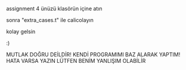 
assignment 4 ünüzü klasörün içine atın

sonra "extra_cases.t" ile calicolayın

kolay gelsin

:)

MUTLAK DOĞRU DEİLDİR!
KENDİ PROGRAMIMI BAZ ALARAK YAPTIM!
HATA VARSA YAZIN LÜTFEN BENİM YANLIŞIM OLABİLİR
